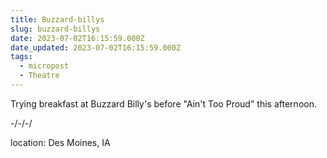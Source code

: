 ```yaml
---
title: Buzzard-billys
slug: buzzard-billys
date: 2023-07-02T16:15:59.000Z
date_updated: 2023-07-02T16:15:59.000Z
tags: 
  - micropost
  - Theatre
---
```


Trying breakfast at Buzzard Billy's before "Ain't Too Proud" this afternoon.

-/-/-/

location: Des Moines, IA
